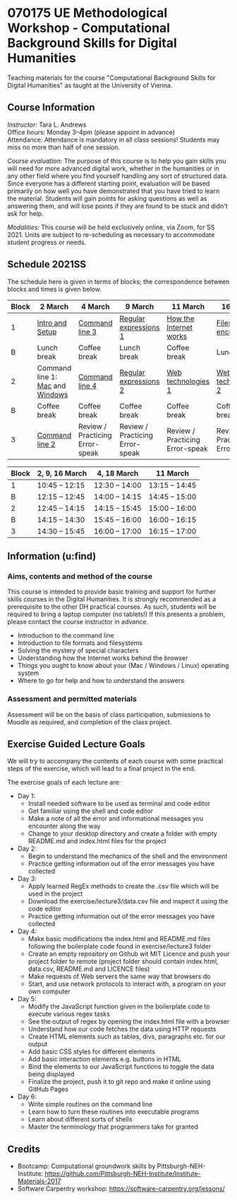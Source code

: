 # 070175 UE Methodological Workshop - Computational Background Skills for Digital Humanities

Teaching materials for the course "Computational Background Skills for Digital Humanities" as taught at the University of Vienna.

## Course Information

*Instructor:* Tara L. Andrews<br>
Office hours: Monday 3–4pm (please appoint in advance)<br>
Attendance: Attendance is mandatory in all class sessions! Students may miss no more than half of one session.

*Course evaluation:* The purpose of this course is to help you gain skills you will need for more advanced digital work, whether in the humanities or in any other field where you find yourself handling any sort of structured data. Since everyone has a different starting point, evaluation will be based primarily on how well you have demonstrated that you have tried to learn the material. Students will gain points for asking questions as well as answering them, and will lose points if they are found to be stuck and didn't ask for help.

*Modalities:* This course will be held exclusively online, via Zoom, for SS 2021. Units are subject to re-scheduling as necessary to accommodate student progress or needs.

## Schedule 2021SS

The schedule here is given in terms of blocks; the correspondence between blocks and times is given below.

Block | 2 March | 4 March | 9 March | 11 March | 16 March | 18 March |
---- | ---- | ---- | ---- | ---- | ---- | ----
1 |  [Intro and Setup](lectures/intro_and_setup.md) | [Command line 3](lectures/command_3.md) | [Regular expressions 1](lectures/regex_1.md) | [How the Internet works](lectures/internet.md) | [Files and encodings](lectures/files_encodings.md) | [Git](lectures/git.md)
B |  Lunch break | Coffee break | Lunch break | Coffee break | Lunch break | Coffee break
2 |  Command line 1: [Mac](lectures/command_1_mac.md) and [Windows](lectures/command_1_windows.md) | [Command line 4](lectures/command_4.md) | [Regular expressions 2](lectures/regex_2.md) | [Web technologies 1](lectures/web.md) | [Web technologies 2](lectures/web.md) | [Pre-programming](lectures/pre-programming.md)
B |  Coffee break | Coffee break | Coffee break | Coffee break | Coffee break | Coffee break
3 |  [Command line 2](lectures/command_2.md) | Review / Practicing Error-speak | Review / Practicing Error-speak | Review / Practicing Error-speak | Review / Practicing Error-speak | [More DH](lectures/final_more.md) and wrap-up


Block | 2, 9, 16 March | 4, 18 March | 11 March
----- | -------------- | ----------- | --------
1 | 10:45 – 12:15 | 12:30 – 14:00 | 13:15 – 14:45
B | 12:15 – 12:45 | 14:00 – 14:15 | 14:45 – 15:00
2 | 12:45 – 14:15 | 14:15 – 15:45 | 15:00 – 16:00
B | 14:15 – 14:30 | 15:45 – 16:00 | 16:00 – 16:15
3 | 14:30 – 15:45 | 16:00 – 17:00 | 16:15 – 17:00


## Information (u:find)
### Aims, contents and method of the course
This course is intended to provide basic training and support for further skills courses in the Digital Humanities. It is strongly recommended as a prerequisite to the other DH practical courses.
As such, students will be required to bring a laptop computer (no tablets!) If this presents a problem, please contact the course instructor in advance.
- Introduction to the command line
- Introduction to file formats and filesystems
- Solving the mystery of special characters
- Understanding how the Internet works behind the browser
- Things you ought to know about your (Mac / Windows / Linux) operating system
- Where to go for help and how to understand the answers

### Assessment and permitted materials
Assessment will be on the basis of class participation, submissions to Moodle as required, and completion of the class project.

## Exercise Guided Lecture Goals
We will try to accompany the contents of each course with some practical steps of the exercise, which will lead to a final project in the end.

The exercise goals of each lecture are:
- Day 1:
  - Install needed software to be used as terminal and code editor
  - Get familiar using the shell and code editor
  - Make a note of all the error and informational messages you encounter along the way
  - Change to your desktop directory and create a folder with empty README.md and index.html files for the project
- Day 2:
  - Begin to understand the mechanics of the shell and the environment
  - Practice getting information out of the error messages you have collected
- Day 3:
  - Apply learned RegEx methods to create the .csv file which will be used in the project
  - Download the exercise/lecture3/data.csv file and inspect it using the code editor
  - Practice getting information out of the error messages you have collected
- Day 4:
  - Make basic modifications the index.html and README.md files following the boilerplate code found in exercise/lecture3 folder
  - Create an empty repository on Github wit MIT Licence and push your project folder to remote (project folder should contain index.html, data.csv, README.md and LICENCE files)
  - Make requests of Web servers the same way that browsers do
  - Start, and use network protocols to interact with, a program on your own computer
- Day 5:
  - Modify the JavaScript function given in the boilerplate code to execute various regex tasks
  - See the output of regex by opening the index.html file with a browser
  - Understand how our code fetches the data using HTTP requests
  - Create HTML elements such as tables, divs, paragraphs etc. for our output
  - Add basic CSS styles for different elements
  - Add basic interaction elements e.g. buttons in HTML
  - Bind the elements to our JavaScript functions to toggle the data being displayed
  - Finalize the project, push it to git repo and make it online using GitHub Pages
- Day 6:
  - Write simple routines on the command line
  - Learn how to turn these routines into executable programs
  - Learn about different sorts of shells
  - Master the terminology that programmers take for granted

## Credits
- Bootcamp: Computational groundwork skills by Pittsburgh-NEH-Institute: https://github.com/Pittsburgh-NEH-Institute/Institute-Materials-2017
- Software Carpentry workshop: https://software-carpentry.org/lessons/
